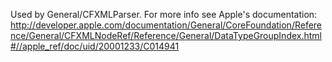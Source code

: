 Used by General/CFXMLParser.  For more info see Apple's documentation: http://developer.apple.com/documentation/General/CoreFoundation/Reference/General/CFXMLNodeRef/Reference/General/DataTypeGroupIndex.html#//apple_ref/doc/uid/20001233/C014941